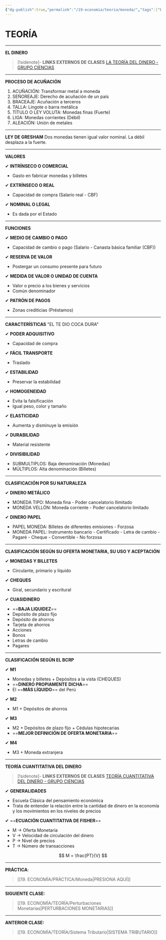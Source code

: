```yaml
---
{"dg-publish":true,"permalink":"/19-economia/teoria/moneda/","tags":["Economía","Teoría"]}
---
```


# TEORÍA
---
**EL DINERO**

>[!sidenote]- **LINKS EXTERNOS DE CLASES**
>[LA TEORÍA DEL DINERO - GRUPO CIENCIAS](https://youtu.be/EGqZVERI6Hw?si=eZlo09DUIr8BFftS)




---
**PROCESO DE ACUÑACIÓN**

1. ACUÑACIÓN: Transformar metal a moneda
2.  SEÑOREAJE: Derecho de acuñación de un país
3. BRACEAJE: Acuñación a terceros
4. TALLA: Lingote o barra metálica
5. TÍTULO O LEY VOLUTA: Monedas finas (Fuerte)
6. LIGA: Monedas corrientes (Débil)
7. ALEACIÓN: Unión de metales

---
**LEY DE GRESHAM**
Dos monedas tienen igual valor nominal. La débil desplaza a la fuerte.

---
**VALORES**

✔ **INTRÍNSECO O COMERCIAL**
- Gasto en fabricar monedas y billetes

✔ **EXTRÍNSECO O REAL**
- Capacidad de compra (Salario real - CBF)

✔ **NOMINAL O LEGAL**
- Es dada por el Estado

---
**FUNCIONES**

✔ **MEDIO DE CAMBIO O PAGO**
- Capacidad de cambio o pago (Salario - Canasta básica familiar (CBF))

✔ **RESERVA DE VALOR**
- Postergar un consumo presente para futuro

✔ **MEDIDA DE VALOR O UNIDAD DE CUENTA**
- Valor o precio a los bienes y servicios
- Común denominador

✔ **PATRÓN DE PAGOS**
-  Zonas crediticias (Préstamos)

---
**CARACTERÍSTICAS**
"EL TE DIO COCA DURA"

✔ **PODER ADQUISITIVO**
- Capacidad de compra

✔ **FÁCIL TRANSPORTE**
- Traslado

✔ **ESTABILIDAD**
- Preservar la estabilidad

✔ **HOMOGENEIDAD**
- Evita la falsificación
- Igual peso, color y tamaño

✔ **ELASTICIDAD**
- Aumenta y disminuye la emisión

✔ **DURABILIDAD**
- Material resistente

✔ **DIVISIBILIDAD**
- SUBMULTIPLOS: Baja denominación (Monedas)
- MÚLTIPLOS: Alta denominación (Billetes)

---
**CLASIFICACIÓN POR SU NATURALEZA**

✔ **DINERO METÁLICO**
- MONEDA TIPO: Moneda fina - Poder cancelatorio Ilimitado
- MONEDA VELLÓN: Moneda corriente - Poder cancelatorio limitado

✔ **DINERO PAPEL**
- PAPEL MONEDA: Billetes de diferentes emisiones - Forzosa
- MONEDA PAPEL: Instrumento bancario - Certificado - Letra de cambio - Pagaré - Cheque - Convertible - No forzosa

---
**CLASIFICACIÓN SEGÚN SU OFERTA MONETARIA, SU USO Y ACEPTACIÓN**

✔ **MONEDAS Y BILLETES** 
- Circulante, primario y líquido

✔ **CHEQUES**
- Giral, secundario y escritural

✔ **CUASIDINERO**
- ==**BAJA LIQUIDEZ**==
- Depósito de plazo fijo
- Depósito de ahorros
- Tarjeta de ahorros
- Acciones
- Bonos
- Letras de cambio
- Pagares

---
**CLASIFICACIÓN SEGÚN EL BCRP**

✔ **M1**
- Monedas y billetes + Depósitos a la vista (CHEQUES)
- ==**DINERO PROPIAMENTE DICHA**== 
- El ==**MÁS LÍQUIDO**== del Perú

✔ **M2**
- M1 + Depósitos de ahorros

✔ **M3**
- M2 + Depósitos de plazo fijo + Cédulas hipotecarias
- ==**MEJOR DEFINICIÓN DE OFERTA MONETARIA**== 

✔ **M4**
- M3 + Moneda extranjera

---
**TEORÍA CUANTITATIVA DEL DINERO**

>[!sidenote]- **LINKS EXTERNOS DE CLASES**
>[TEORÍA CUANTITATIVA DEL DINERO - GRUPO CIENCIAS](https://youtu.be/2fQ5JJfCdpY?si=np5dc3bZDQS-eYeY)

✔ **GENERALIDADES** 
- Escuela Clásica del pensamiento económica
- Trata de entender la relación entre la cantidad de dinero en la economía y los movimientos en los niveles de precios

 ✔ ==**ECUACIÓN CUANTITATIVA DE FISHER**== 
- M → Oferta Monetaria
- V → Velocidad de circulación del dinero
- P → Nivel de precios
- T → Número de transacciones

$$
M = \frac{PT}{V}
$$

---
**PRÁCTICA**:
>[[19. ECONOMÍA/PRÁCTICA/Moneda\|PRESIONA AQUÍ]]

---
**SIGUIENTE CLASE:**
>[[19. ECONOMÍA/TEORÍA/Perturbaciones Monetarias\|PERTURBACIONES MONETARIAS]]

---
**ANTERIOR CLASE:**
>[[19. ECONOMÍA/TEORÍA/Sistema Tributario\|SISTEMA TRIBUTARIO]]
